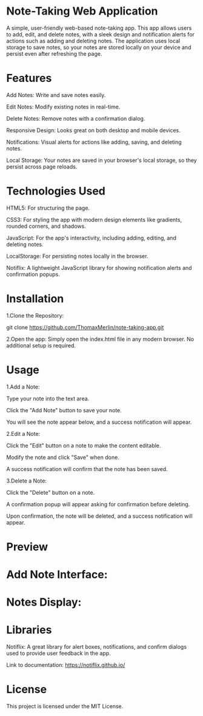 # Note-Taking Web Application

A simple, user-friendly web-based note-taking app. This app allows users to add, edit, and delete notes, with a sleek design and notification alerts for actions such as adding and deleting notes. The application uses local storage to save notes, so your notes are stored locally on your device and persist even after refreshing the page.

# Features
Add Notes: Write and save notes easily.

Edit Notes: Modify existing notes in real-time.

Delete Notes: Remove notes with a confirmation dialog.

Responsive Design: Looks great on both desktop and mobile devices.

Notifications: Visual alerts for actions like adding, saving, and deleting notes.

Local Storage: Your notes are saved in your browser's local storage, so they persist across page reloads.

# Technologies Used
HTML5: For structuring the page.

CSS3: For styling the app with modern design elements like gradients, rounded corners, and shadows.

JavaScript: For the app's interactivity, including adding, editing, and deleting notes.

LocalStorage: For persisting notes locally in the browser.

Notiflix: A lightweight JavaScript library for showing notification alerts and confirmation popups.

# Installation
1.Clone the Repository:

git clone https://github.com/ThomaxMerlin/note-taking-app.git

2.Open the app: Simply open the index.html file in any modern browser. No additional setup is required.

# Usage

1.Add a Note:

Type your note into the text area.

Click the "Add Note" button to save your note.

You will see the note appear below, and a success notification will appear.

2.Edit a Note:

Click the "Edit" button on a note to make the content editable.

Modify the note and click "Save" when done.

A success notification will confirm that the note has been saved.

3.Delete a Note:

Click the "Delete" button on a note.

A confirmation popup will appear asking for confirmation before deleting.

Upon confirmation, the note will be deleted, and a success notification will appear.

# Preview

# Add Note Interface:

# Notes Display:

# Libraries

Notiflix: A great library for alert boxes, notifications, and confirm dialogs used to provide user feedback in the app.

Link to documentation: https://notiflix.github.io/

# License

This project is licensed under the MIT License.

